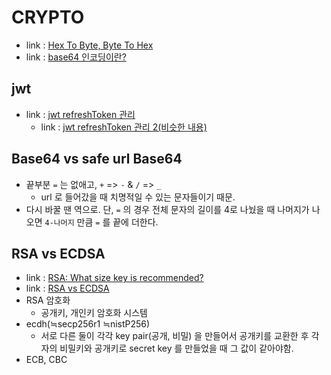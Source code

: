 # CRYPTO
- link : [Hex To Byte, Byte To Hex](https://m.blog.naver.com/PostView.naver?blogId=phm0515&logNo=20167769706&proxyReferer=https:%2F%2Fwww.google.com%2F)
- link : [base64 인코딩이란?](https://effectivesquid.tistory.com/entry/Base64-%EC%9D%B8%EC%BD%94%EB%94%A9%EC%9D%B4%EB%9E%80)

## jwt
- link : [jwt refreshToken 관리](https://velog.io/@from_numpy/NestJS-How-to-implement-Refresh-Token-with-JWT#-refresh-token%EC%9D%80-%EC%99%9C-%EB%93%B1%EC%9E%A5%ED%95%98%EC%98%80%EB%8A%94%EA%B0%80)
    - link : [jwt refreshToken 관리 2(비슷한 내용)](https://soonyubi.github.io/jwt-refresh-token/)

## Base64 vs safe url Base64
- 끝부분 `=` 는 없애고, `+` => `-` & `/` => `_`
    - url 로 들어갔을 때 치명적일 수 있는 문자들이기 때문.
- 다시 바꿀 땐 역으로. 단, `=` 의 경우 전체 문자의 길이를 4로 나눴을 때 나머지가 나오면 `4-나머지` 만큼 `=` 를 끝에 더한다.
    
## RSA vs ECDSA
- link : [RSA: What size key is recommended?](https://www.reddit.com/r/cryptography/comments/x3thyz/what_size_key_for_rsa_is_recommended/)
- link : [RSA vs ECDSA](https://jykim74.tistory.com/132)
- RSA 암호화
    - 공개키, 개인키 암호화 시스템
- ecdh(≒secp256r1 ≒nistP256)
    - 서로 다른 둘이 각각 key pair(공개, 비밀) 을 만들어서 공개키를 교환한 후 각자의 비밀키와 공개키로 secret key 를 만들었을 때 그 값이 같아야함.
- ECB, CBC